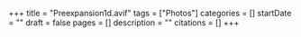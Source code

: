 +++
title = "Preexpansion1d.avif"
tags = ["Photos"]
categories = []
startDate = ""
draft = false
pages = []
description = ""
citations = []
+++
